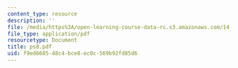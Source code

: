 ```yaml
---
content_type: resource
description: ''
file: /media/https%3A/open-learning-course-data-rc.s3.amazonaws.com/14-30-introduction-to-statistical-method-in-economics-spring-2006/f9ed668548c4bce8ec0c569b92fd85d6_ps8.pdf
file_type: application/pdf
resourcetype: Document
title: ps8.pdf
uid: f9ed6685-48c4-bce8-ec0c-569b92fd85d6
---
```

